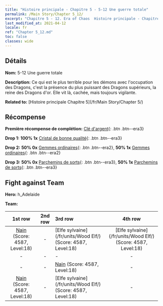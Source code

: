 ```yaml
---
title: "Histoire principale - Chapitre 5 - 5-12 Une guerre totale"
permalink: /Main Story/Chapter 5_12/
excerpt: "Chapitre 5 - 12. Era of Chaos  Histoire principale - Chapitre 5_12. 5-12 Une guerre totale"
last_modified_at: 2021-04-12
locale: fr
ref: "Chapter 5_12.md"
toc: false
classes: wide
---
```


## Détails

 **Nom:** 5-12 Une guerre totale

 **Description:** Ce qui est le plus terrible pour les démons avec l'occupation des Dragons, c'est la présence du plus puissant des Dragons supérieurs, la reine des Dragons d'or. Elle vit là, cachée, mais toujours vigilante.

 **Related to:** [Histoire principale Chapitre 5](/fr/Main Story/Chapter 5/)

## Récompense

 **Première récompense de complétion:** [Clé d'argent](/fr/Items/con_693/){: .btn .btn--era3}

 **Drop 1:** **100% 1x** [Cristal de bonne qualité](/fr/Items/mat_17/){: .btn .btn--era3}

 **Drop 2:** **50% 0x** [Gemmes ordinaires](/fr/Items/mat_10/){: .btn .btn--era2}, **50% 1x** [Gemmes ordinaires](/fr/Items/mat_10/){: .btn .btn--era2}

 **Drop 3:** **50% 0x** [Parchemins de sorts](/fr/Items/con_694/){: .btn .btn--era3}, **50% 1x** [Parchemins de sorts](/fr/Items/con_694/){: .btn .btn--era3}


## Fight against Team
 **Hero:** h_Adelaide

 **Team:**


  | 1st row | 2nd row | 3rd row | 4th row |
  |:----:|:----:|:----|:----:|
  | [Nain](/fr/units/Dwarf/) (Score: 4587, Level:18)  | - | [Elfe sylvaine](/fr/units/Wood Elf/) (Score: 4587, Level:18)  | [Elfe sylvaine](/fr/units/Wood Elf/) (Score: 4587, Level:18)  |
  | - | - | - | - |
  | - | - | [Nain](/fr/units/Dwarf/) (Score: 4587, Level:18)  | - |
  | [Nain](/fr/units/Dwarf/) (Score: 4587, Level:18)  | - | [Elfe sylvaine](/fr/units/Wood Elf/) (Score: 4587, Level:18)  | - |


